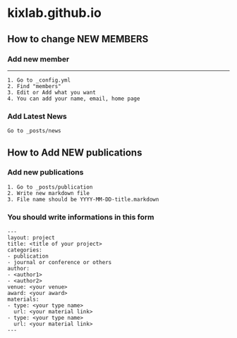 # kixlab.github.io

How to change NEW MEMBERS
----------------------
### Add new member 
----------------
    1. Go to _config.yml
    2. Find "members"
    3. Edit or Add what you want
    4. You can add your name, email, home page

### Add Latest News
    Go to _posts/news
     

How to Add NEW publications
---------------------------
### Add new publications
    1. Go to _posts/publication
    2. Write new markdown file
    3. File name should be YYYY-MM-DD-title.markdown

### You should write informations in this form
    ---
    layout: project
    title: <title of your project>
    categories:
    - publication
    - journal or conference or others
    author:
    - <author1>
    - <author2>
    venue: <your venue>
    award: <your award> 
    materials:
    - type: <your type name>
      url: <your material link>
    - type: <your type name>
      url: <your material link>
    ---
